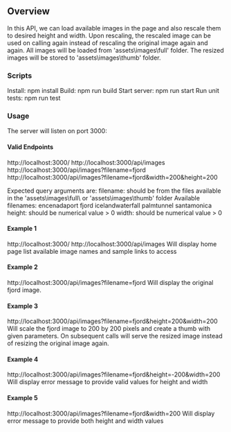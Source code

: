 ## Overview
In this API, we can load available images in the page and also rescale them to desired height and width. Upon rescaling, the rescaled image can be used on calling again instead of rescaling the original image again and again. All images will be loaded from 'assets\images\full' folder. The resized images will be stored to 'assets\images\thumb' folder.

### Scripts
Install: npm install
Build: npm run build
Start server: npm run start
Run unit tests: npm run test

### Usage
The server will listen on port 3000:

#### Valid Endpoints
http://localhost:3000/
http://localhost:3000/api/images
http://localhost:3000/api/images?filename=fjord
http://localhost:3000/api/images?filename=fjord&width=200&height=200

Expected query arguments are:
filename: should be from the files available in the 'assets\images\full\ or 'assets\images\thumb' folder
Available filenames:
    encenadaport
    fjord
    icelandwaterfall
    palmtunnel
    santamonica
height: should be numerical value > 0
width: should be numerical value > 0

#### Example 1
http://localhost:3000/
http://localhost:3000/api/images
Will display home page list available image names and sample links to access

#### Example 2
http://localhost:3000/api/images?filename=fjord
Will display the original fjord image.

#### Example 3
http://localhost:3000/api/images?filename=fjord&height=200&width=200
Will scale the fjord image to 200 by 200 pixels and create a thumb with given parameters. On subsequent calls will serve the resized image instead of resizing the original image again.

#### Example 4
http://localhost:3000/api/images?filename=fjord&height=-200&width=200
Will display error message to provide valid values for height and width

#### Example 5
http://localhost:3000/api/images?filename=fjord&width=200
Will display error message to provide both height and width values
